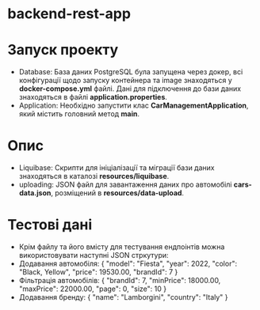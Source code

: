 # backend-rest-app


# Запуск проекту
- Database:
  База даних PostgreSQL була запущена через докер, всі конфігурації щодо запуску контейнера та image знаходяться у **docker-compose.yml** файлі.
  Дані для підключення до бази даних знаходяться в файлі **application.properties**.
- Application:
  Необхідно запустити клас **CarManagementApplication**, який містить головний метод **main**.
# Опис
- Liquibase:
  Cкрипти для ініціалізації та міграції бази даних знаходяться в каталозі **resources/liquibase**.
- uploading:
  JSON файл для завантаження даних про автомобілі **cars-data.json**, розміщений в **resources/data-upload**.
# Тестові дані
- Крім файлу та його вмісту для тестування ендпоінтів можна використовувати наступні JSON стркутури:
- Додавання автомобіля:
   {
   "model": "Fiesta",
   "year": 2022,
   "color": "Black, Yellow",
   "price": 19530.00,
   "brandId": 7
   }
- Фільтрація автомобілів:
   {
   "brandId": 7,
   "minPrice": 18000.00,
   "maxPrice": 22000.00,
   "page": 0,
   "size": 10
   }
- Додавання бренду:
   {
    "name": "Lamborgini",
    "country": "Italy"
   }
  
